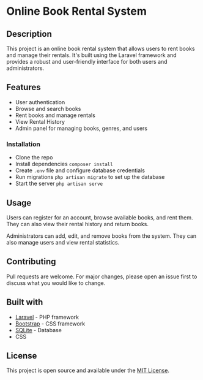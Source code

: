 # Online Book Rental System

## Description

This project is an online book rental system that allows users to rent books and manage their rentals. It's built using the Laravel framework and provides a robust and user-friendly interface for both users and administrators.

## Features

-   User authentication
-   Browse and search books
-   Rent books and manage rentals
-   View Rental History
-   Admin panel for managing books, genres, and users

### Installation

-   Clone the repo
-   Install dependencies `composer install`
-   Create `.env` file and configure database credentials
-   Run migrations `php artisan migrate` to set up the database
-   Start the server `php artisan serve`

## Usage

Users can register for an account, browse available books, and rent them. They can also view their rental history and return books.

Administrators can add, edit, and remove books from the system. They can also manage users and view rental statistics.

## Contributing

Pull requests are welcome. For major changes, please open an issue first to discuss what you would like to change.

## Built with

-   [Laravel](https://laravel.com/) - PHP framework
-   [Bootstrap](https://getbootstrap.com/) - CSS framework
-   [SQLite](https://www.sqlite.org/index.html) - Database
-   CSS

## License

This project is open source and available under the [MIT License](LICENSE).
